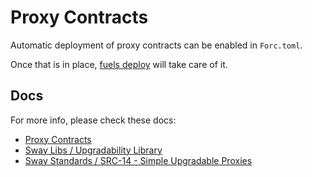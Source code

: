 # Proxy Contracts

Automatic deployment of proxy contracts can be enabled in `Forc.toml`.

Once that is in place, [fuels deploy](https://docs.fuel.network/docs/fuels-ts/fuels-cli/commands/#fuels-deploy) will take care of it.

## Docs

For more info, please check these docs:

- [Proxy Contracts](https://docs.fuel.network/docs/forc/plugins/forc_client/#proxy-contracts)
- [Sway Libs / Upgradability Library](https://docs.fuel.network/docs/sway-libs/upgradability/#upgradability-library)
- [Sway Standards / SRC-14 - Simple Upgradable Proxies](https://docs.fuel.network/docs/sway-standards/src-14-simple-upgradeable-proxies/#src-14-simple-upgradeable-proxies)
